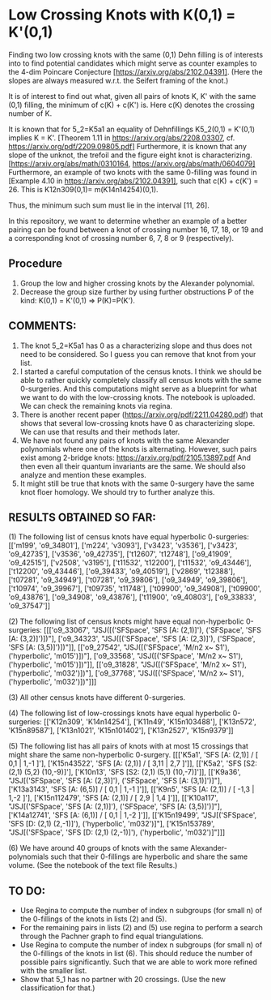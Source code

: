 # Low Crossing Knots with K(0,1) = K'(0,1)
Finding two low crossing knots with the same (0,1) Dehn filling is of interests into to find potential candidates
which might serve as counter examples to the 4-dim Poincare Conjecture [https://arxiv.org/abs/2102.04391]. 
(Here the slopes are always measured w.r.t. the Seifert framing of the knot.)

It is of interest to find out what, given all pairs of knots K, K' with the same (0,1) filling, the minimum
of c(K) + c(K') is. Here c(K) denotes the crossing number of K.

It is known that for 5_2=K5a1 an equality of Dehnfillings K5_2(0,1) = K'(0,1) implies K = K'. [Theorem 1.11 in https://arxiv.org/abs/2208.03307, cf. https://arxiv.org/pdf/2209.09805.pdf]
Furthermore, it is known that any slope of the unknot, the trefoil and the figure eight knot is characterizing. [https://arxiv.org/abs/math/0310164, https://arxiv.org/abs/math/0604079]
Furthermore, an example of two knots with the same 0-filling was found in [Example 4.10 in https://arxiv.org/abs/2102.04391], such that c(K) + c(K') = 26. This is K12n309(0,1)= m(K14n14254)(0,1).

Thus, the minimum such sum must lie in the interval [11, 26].

In this repository, we want to determine whether an example of a better pairing can be found between a knot of 
crossing number 16, 17, 18, or 19 and a corresponding knot of crossing number 6, 7, 8 or 9 (respectively).

## Procedure
1. Group the low and higher crossing knots by the Alexander polynomial.
2. Decrease the group size further by using further obstructions P of the kind:  K(0,1) = K'(0,1) => P(K)=P(K').

## COMMENTS:
1. The knot 5_2=K5a1 has 0 as a characterizing slope and thus does not need to be considered. So I guess you can remove that knot from your list.
2. I started a careful computation of the census knots. I think we should be able to rather quickly completely classify all census knots with the same 0-surgeries. And this computations might serve as a blueprint for what we want to do with the low-crossing knots. The notebook is uploaded. We can check the remaining knots via regina. 
3. There is another recent paper (https://arxiv.org/pdf/2211.04280.pdf) that shows that several low-crossing knots have 0 as characterizing slope. We can use that results and their methods later.
4. We have not found any pairs of knots with the same Alexander polynomials where one of the knots is alternating. However, such pairs exist among 2-bridge knots: https://arxiv.org/pdf/2105.13897.pdf And then even all their quantum invariants are the same. We should also analyze and mention these examples.
5. It might still be true that knots with the same 0-surgery have the same knot floer homology. We should try to further analyze this.

## RESULTS OBTAINED SO FAR:
(1) The following list of census knots have equal hyperbolic 0-surgeries:
[['m199', 'o9_34801'],
 ['m224', 'v3093'],
 ['v3423', 'v3536'],
 ['v3423', 'o9_42735'],
 ['v3536', 'o9_42735'],
 ['t12607', 't12748'],
 ['o9_41909', 'o9_42515'],
 ['v2508', 'v3195'],
 ['t11532', 't12200'],
 ['t11532', 'o9_43446'],
 ['t12200', 'o9_43446'],
 ['o9_39433', 'o9_40519'],
 ['v2869', 't12388'],
 ['t07281', 'o9_34949'],
 ['t07281', 'o9_39806'],
 ['o9_34949', 'o9_39806'],
 ['t10974', 'o9_39967'],
 ['t09735', 't11748'],
 ['t09900', 'o9_34908'],
 ['t09900', 'o9_43876'],
 ['o9_34908', 'o9_43876'],
 ['t11900', 'o9_40803'],
 ['o9_33833', 'o9_37547']]
 
 (2)  The following list of census knots might have equal non-hyperbolic 0-surgeries:
  [[['o9_33067',
   "JSJ([('SFSpace', 'SFS [A: (2,1)]'), ('SFSpace', 'SFS [A: (3,2)]')])"],
  ['o9_34323',
   "JSJ([('SFSpace', 'SFS [A: (2,3)]'), ('SFSpace', 'SFS [A: (3,5)]')])"]],
 [['o9_27542', "JSJ([('SFSpace', 'M/n2 x~ S1'), ('hyperbolic', 'm015')])"],
  ['o9_33568', "JSJ([('SFSpace', 'M/n2 x~ S1'), ('hyperbolic', 'm015')])"]],
 [['o9_31828', "JSJ([('SFSpace', 'M/n2 x~ S1'), ('hyperbolic', 'm032')])"],
  ['o9_37768', "JSJ([('SFSpace', 'M/n2 x~ S1'), ('hyperbolic', 'm032')])"]]]
  
  (3) All other census knots have different 0-surgeries.
  
  (4) The following list of low-crossings knots have equal hyperbolic 0-surgeries:
  [['K12n309', 'K14n14254'],
 ['K11n49', 'K15n103488'],
 ['K13n572', 'K15n89587'],
 ['K13n1021', 'K15n101402'],
 ['K13n2527', 'K15n9379']]
 
 (5) The following list has all pairs of knots with at most 15 crossings that might share the same non-hyperbolic 0-surgery.
  [[['K5a1', 'SFS [A: (2,1)] / [ 0,1 | 1,-1 ]'],
  ['K15n43522', 'SFS [A: (2,1)] / [ 3,11 | 2,7 ]']],
 [['K5a2', 'SFS [S2: (2,1) (5,2) (10,-9)]'],
  ['K10n13', 'SFS [S2: (2,1) (5,1) (10,-7)]']],
 [['K9a36',
   "JSJ[('SFSpace', 'SFS [A: (2,3)]'), ('SFSpace', 'SFS [A: (3,1)]')]"],
  ['K13a3143', 'SFS [A: (6,5)] / [ 0,1 | 1,-1 ]']],
 [['K9n5', 'SFS [A: (2,1)] / [ -1,3 | 1,-2 ]'],
  ['K15n112479', 'SFS [A: (2,1)] / [ 2,9 | 1,4 ]']],
 [['K10a117',
   "JSJ[('SFSpace', 'SFS [A: (2,1)]'), ('SFSpace', 'SFS [A: (3,5)]')]"],
  ['K14a12741', 'SFS [A: (6,1)] / [ 0,1 | 1,-2 ]']],
 [['K15n19499',
   "JSJ[('SFSpace', 'SFS [D: (2,1) (2,-1)]'), ('hyperbolic', 'm032')]"],
  ['K15n153789',
   "JSJ[('SFSpace', 'SFS [D: (2,1) (2,-1)]'), ('hyperbolic', 'm032')]"]]]
 
(6) We have around 40 groups of knots with the same Alexander-polynomials such that their 0-fillings are hyperbolic and share the same volume. (See the notebook of the text file Results.)

## TO DO:
- Use Regina to compute the number of index n subgroups (for small n) of the 0-fillings of the knots in lists (2) and (5). 
- For the remaining pairs in lists (2) and (5) use regina to perform a search through the Pachner graph to find equal triangulations.
- Use Regina to compute the number of index n subgroups (for small n) of the 0-fillings of the knots in list (6). This should reduce the number of possible pairs significantly. Such that we are able to work more refined with the smaller list.
- Show that 5_1 has no partner with 20 crossings. (Use the new classification for that.)
